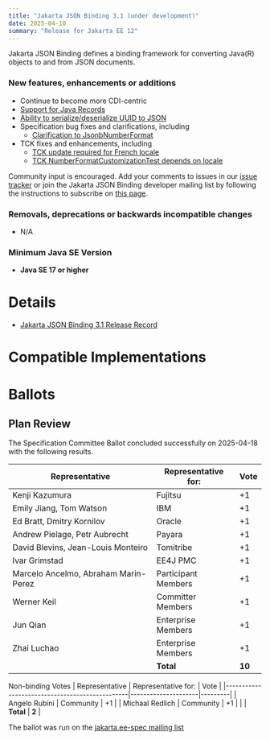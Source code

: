 ```yaml
---
title: "Jakarta JSON Binding 3.1 (under development)"
date: 2025-04-10
summary: "Release for Jakarta EE 12"
---
```

Jakarta JSON Binding defines a binding framework for converting Java(R) objects to and from JSON documents.

### New features, enhancements or additions

* Continue to become more CDI-centric
* [Support for Java Records](https://github.com/jakartaee/jsonb-api/pull/365)
* [Ability to serialize/deserialize UUID to JSON](https://github.com/jakartaee/jsonb-api/issues/369)
* Specification bug fixes and clarifications, including
  * [Clarification to JsonbNumberFormat](https://github.com/jakartaee/jsonb-api/issues/362)
* TCK fixes and enhancements, including
  * [TCK update required for French locale](https://github.com/jakartaee/jsonb-api/issues/272)
  * [TCK NumberFormatCustomizationTest depends on locale](https://github.com/jakartaee/jsonb-api/issues/360)

Community input is encouraged. Add your comments to issues in our [issue tracker](https://github.com/jakartaee/jsonb-api/issues) or join the Jakarta JSON Binding developer mailing list by following the instructions to subscribe on [this page](https://accounts.eclipse.org/mailing-list/jsonb-dev).

###  Removals, deprecations or backwards incompatible changes

* N/A

### Minimum Java SE Version

* **Java SE 17 or higher**

# Details

* [Jakarta JSON Binding 3.1 Release Record](https://projects.eclipse.org/projects/ee4j.jsonb/releases/3.1)
<!--
* [Jakarta JSON Binding 3.1 Specification Document](./jakarta-jsonb-spec-3.1.pdf) (PDF) (Does not exist yet)
* [Jakarta JSON Binding 3.1 Specification Document](./jakarta-jsonb-spec-3.1.html) (HTML) (Does not exist yet)
* [Jakarta JSON Binding 3.1 Javadoc](./apidocs) (Does not exist yet)
* [Jakarta JSON Binding 3.1 TCK](https://download.eclipse.org/jakartaee/jsonb/3.0/jakarta-jsonb-tck-3.1.0.zip) (Does not exist yet)
  * For all TCK releases, see [download directory](https://download.eclipse.org/jakartaee/jsonb/3.1/)
-->
<!--
* Maven coordinates
  * [jakarta.json.bind:jakarta.json.bind-api:jar:3.1.0](https://central.sonatype.com/artifact/jakarta.json.bind/jakarta.json.bind-api/3.1.0/jar) (Does not exist yet)
-->
<!--
* Compatible Implementation used for [ratification](https://www.eclipse.org/projects/efsp/?version=1.2#efsp-ratification).
  * [To Be Determined](https://github.com/)
-->

# Compatible Implementations

<!--
* [To Be Determined](https://github.com/)
-->

# Ballots

<!--
## Release Review

The Release Review Specification Committee Ballot concluded successfully on YYYY-MM-DD with the following results.

The ballot was run on the [jakarta.ee-spec mailing list](https://www.eclipse.org/lists/jakarta.ee-spec/msgxxxx.html)

## Plan Review

The Plan Review Specification Committee Ballot concluded successfully on YYYY-MM-DD with the following results.

| Representative                                 | Representative for: |  Vote   |
|------------------------------------------------|---------------------|---------|
| Kenji Kazumura                                 | Fujitsu             |         |
| Emily Jiang, Tom Watson                        | IBM                 |         |
| Ed Bratt, Dmitry Kornilov                      | Oracle              |         |
| Andrew Pielage, Petr Aubrecht                  | Payara              |         |
| David Blevins, Jean-Louis Monteiro             | Tomitribe           |         |
| Ivar Grimstad                                  | EE4J PMC            |         |
| Marcelo Ancelmo, Abraham Marin-Perez           | Participant Members |         |
| Werner Keil                                    | Committer Members   |         |
| Jun Qian                                       | Enterprise Members  |         |
| Zhai Luchao                                    | Enterprise Members  |         |
|                                                | **Total**           |         |

Non-binding Votes
| Representative                                 | Representative for: |  Vote   |
|------------------------------------------------|---------------------|---------|
| Angelo Rubini                                  | Community           |         |
|                                                | **Total**           |         |

The ballot was run on the [jakarta.ee-spec mailing list](https://www.eclipse.org/lists/jakarta.ee-spec/msgxxxx.html)
-->

## Plan Review

The Specification Committee Ballot concluded successfully on 2025-04-18 with the following results.

| Representative                                 | Representative for: |  Vote   |
|------------------------------------------------|---------------------|---------|
| Kenji Kazumura                                 | Fujitsu             |   +1    |
| Emily Jiang, Tom Watson                        | IBM                 |   +1    |
| Ed Bratt, Dmitry Kornilov                      | Oracle              |   +1    |
| Andrew Pielage, Petr Aubrecht                  | Payara              |   +1    |
| David Blevins, Jean-Louis Monteiro             | Tomitribe           |   +1    |
| Ivar Grimstad                                  | EE4J PMC            |   +1    |
| Marcelo Ancelmo, Abraham Marin-Perez           | Participant Members |   +1    |
| Werner Keil                                    | Committer Members   |   +1    |
| Jun Qian                                       | Enterprise Members  |   +1    |
| Zhai Luchao                                    | Enterprise Members  |   +1    |
|                                                | **Total**           | **10**  |

Non-binding Votes
| Representative                                 | Representative for: |  Vote   |
|------------------------------------------------|---------------------|---------|
| Angelo Rubini                                  | Community           |   +1    |
| Michaal Redlich                                | Community           |   +1    |
|                                                | **Total**           |  **2**  |

The ballot was run on the [jakarta.ee-spec mailing list](https://www.eclipse.org/lists/jakarta.ee-spec/msg03831.html)
